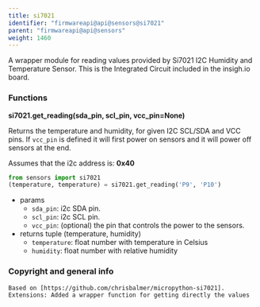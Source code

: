 ```yaml
---
title: si7021
identifier: "firmwareapi@api@sensors@si7021"
parent: "firmwareapi@api@sensors"
weight: 1460
---
```


A wrapper module for reading values provided by Si7021 I2C Humidity and Temperature Sensor. This is the Integrated Circuit included in the insigh.io board.

### Functions

**si7021.get_reading(sda_pin, scl_pin, vcc_pin=None)**

Returns the temperature and humidity, for given I2C SCL/SDA and VCC pins. If `vcc_pin` is defined it will first power on sensors and it will power off sensors at the end.

Assumes that the i2c address is: **0x40**

```python
from sensors import si7021
(temperature, temperature) = si7021.get_reading('P9', 'P10')
```

- params
  - `sda_pin`: i2c SDA pin.
  - `scl_pin`: i2c SCL pin.
  - `vcc_pin`: (optional) the pin that controls the power to the sensors.
- returns tuple (temperature, humidity)
  - `temperature`: float number with temperature in Celsius
  - `humidity`: float number with relative humidity

### Copyright and general info

    Based on [https://github.com/chrisbalmer/micropython-si7021].
    Extensions: Added a wrapper function for getting directly the values
